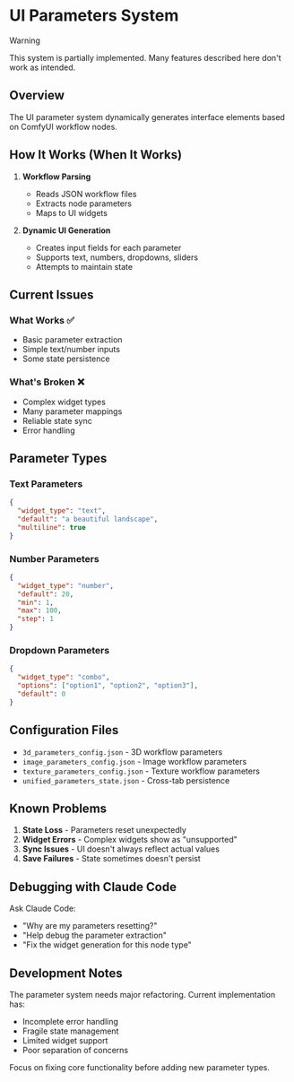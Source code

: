 # UI Parameters System

> [!WARNING]
> This system is partially implemented. Many features described here don't work as intended.

## Overview

The UI parameter system dynamically generates interface elements based on ComfyUI workflow nodes.

## How It Works (When It Works)

1. **Workflow Parsing**
   - Reads JSON workflow files
   - Extracts node parameters
   - Maps to UI widgets

2. **Dynamic UI Generation**
   - Creates input fields for each parameter
   - Supports text, numbers, dropdowns, sliders
   - Attempts to maintain state

## Current Issues

### What Works ✅
- Basic parameter extraction
- Simple text/number inputs
- Some state persistence

### What's Broken ❌
- Complex widget types
- Many parameter mappings
- Reliable state sync
- Error handling

## Parameter Types

### Text Parameters
```json
{
  "widget_type": "text",
  "default": "a beautiful landscape",
  "multiline": true
}
```

### Number Parameters
```json
{
  "widget_type": "number",
  "default": 20,
  "min": 1,
  "max": 100,
  "step": 1
}
```

### Dropdown Parameters
```json
{
  "widget_type": "combo",
  "options": ["option1", "option2", "option3"],
  "default": 0
}
```

## Configuration Files

- `3d_parameters_config.json` - 3D workflow parameters
- `image_parameters_config.json` - Image workflow parameters
- `texture_parameters_config.json` - Texture workflow parameters
- `unified_parameters_state.json` - Cross-tab persistence

## Known Problems

1. **State Loss** - Parameters reset unexpectedly
2. **Widget Errors** - Complex widgets show as "unsupported"
3. **Sync Issues** - UI doesn't always reflect actual values
4. **Save Failures** - State sometimes doesn't persist

## Debugging with Claude Code

Ask Claude Code:
- "Why are my parameters resetting?"
- "Help debug the parameter extraction"
- "Fix the widget generation for this node type"

## Development Notes

The parameter system needs major refactoring. Current implementation has:
- Incomplete error handling
- Fragile state management
- Limited widget support
- Poor separation of concerns

Focus on fixing core functionality before adding new parameter types.